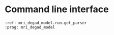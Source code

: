 # Command line interface

```{argparse}
:ref: mri_degad_model.run.get_parser
:prog: mri_degad_model
```
